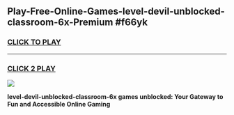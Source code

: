 
## Play-Free-Online-Games-level-devil-unblocked-classroom-6x-Premium #f66yk
<h3>
<a href="https://premium.freeplayer.one?title=level-devil-unblocked-classroom-6x&ref=8M">CLICK TO PLAY</a></h3>
<hr>

<h3>
<a href="https://premium.freeplayer.one?title=level-devil-unblocked-classroom-6x&ref=8M">CLICK 2 PLAY</a>
  
</h3>

<a href="https://premium.freeplayer.one?title=level-devil-unblocked-classroom-6x&ref=8M"><img src="https://clearcache.store/games.png"></a>


**level-devil-unblocked-classroom-6x games unblocked: Your Gateway to Fun and Accessible Online Gaming**
